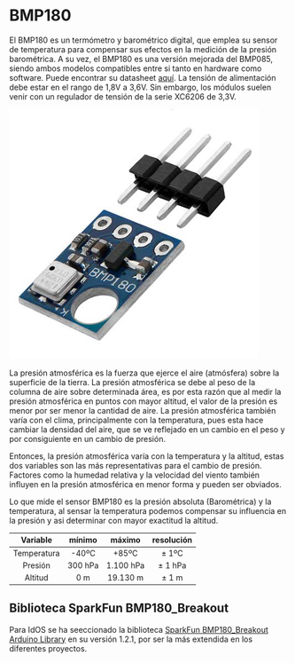 # BMP180
El BMP180 es un termómetro y barométrico digital, que emplea su sensor de temperatura para compensar sus efectos en la medición de la presión barométrica. A su vez, el BMP180 es una versión mejorada del BMP085, siendo ambos modelos compatibles entre si tanto en hardware como software. Puede encontrar su datasheet [aquí](../../../../../../docs/datasheets/bmp180_datasheet_V2.5.pdf). La tensión de alimentación debe estar en el rango de 1,8V a 3,6V. Sin embargo, los módulos suelen venir con un regulador de tensión de la serie XC6206 de 3,3V.

![bmp180](../pic/bmp180.jpeg)

La presión atmosférica es la fuerza que ejerce el aire (atmósfera) sobre la superficie de la tierra. La presión atmosférica se debe al peso de la columna de aire sobre determinada área, es por esta razón que al medir la presión atmosférica en puntos con mayor altitud, el valor de la presión es menor por ser menor la cantidad de aire. La presión atmosférica también varía con el clima, principalmente con la temperatura, pues esta hace cambiar la densidad del aire, que se ve reflejado en un cambio en el peso y por consiguiente en un cambio de presión.

Entonces, la presión atmosférica varía con la temperatura y la altitud, estas dos variables son las más representativas para el cambio de presión. Factores como la humedad relativa y la velocidad del viento también influyen en la presión atmosférica en menor forma y pueden ser obviados.

Lo que mide el sensor BMP180 es la presión absoluta (Barométrica) y la temperatura, al sensar la temperatura podemos compensar su influencia en la presión y asi determinar con mayor exactitud la altitud.



|   Variable    |   mínimo  |	máximo	|   resolución  |
|:-------------:|:---------:|:---------:|:-------------:|
|   Temperatura |   -40ºC   |	+85ºC   |   ± 1ºC       |
|   Presión     |	300 hPa	|  1.100 hPa|	± 1 hPa     |
|   Altitud	    |   0 m	    |  19.130 m |	± 1 m       |

## Biblioteca SparkFun BMP180_Breakout

Para IdOS se ha seeccionado la biblioteca [SparkFun BMP180_Breakout Arduino Library](https://github.com/adafruit/Adafruit-BMP085-Library) en su versión 1.2.1, por ser la más extendida en los diferentes proyectos.




